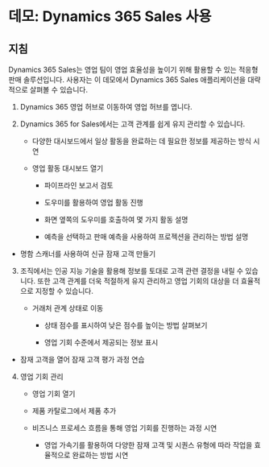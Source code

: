 ﻿---
demo:
    title: '데모: Dynamics 365 Sales 사용'
    module: '모듈 2: Dynamics 365 Sales의 기본 사항 파악'
---

# 데모: Dynamics 365 Sales 사용

## 지침

Dynamics 365 Sales는 영업 팀이 영업 효율성을 높이기 위해 활용할 수 있는 적응형 판매 솔루션입니다. 사용자는 이 데모에서 Dynamics 365 Sales 애플리케이션을 대략적으로 살펴볼 수 있습니다. 

1. Dynamics 365 영업 허브로 이동하여 영업 허브를 엽니다.

2. Dynamics 365 for Sales에서는 고객 관계를 쉽게 유지 관리할 수 있습니다.

	- 다양한 대시보드에서 일상 활동을 완료하는 데 필요한 정보를 제공하는 방식 시연 

	- 영업 활동 대시보드 열기

		- 파이프라인 보고서 검토 

		- 도우미를 활용하여 영업 활동 진행

		- 화면 옆쪽의 도우미를 호출하여 몇 가지 활동 설명

		- 예측을 선택하고 판매 예측을 사용하여 프로젝션을 관리하는 방법 설명 

- 명함 스캐너를 사용하여 신규 잠재 고객 만들기

3. 조직에서는 인공 지능 기술을 활용해 정보를 토대로 고객 관련 결정을 내릴 수 있습니다. 또한 고객 관계를 더욱 적절하게 유지 관리하고 영업 기회의 대상을 더 효율적으로 지정할 수 있습니다. 

	- 거래처 관계 상태로 이동

		- 상태 점수를 표시하여 낮은 점수를 높이는 방법 살펴보기

		- 영업 기회 수준에서 제공되는 정보 표시

- 잠재 고객을 열어 잠재 고객 평가 과정 연습

4. 영업 기회 관리

	- 영업 기회 열기 

	- 제품 카탈로그에서 제품 추가

	- 비즈니스 프로세스 흐름을 통해 영업 기회를 진행하는 과정 시연

		- 영업 가속기를 활용하여 다양한 잠재 고객 및 시퀀스 유형에 따라 작업을 효율적으로 완료하는 방법 시연 
